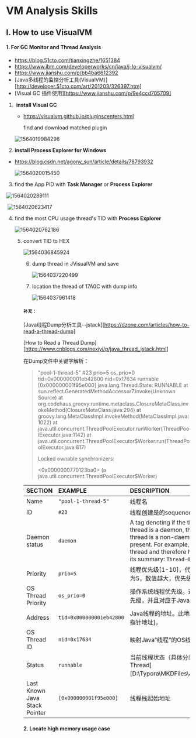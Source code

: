 # 						VM Analysis Skills

## Ⅰ. How to use VisualVM

#### 1. For GC Monitor and Thread Analysis 

- https://blog.51cto.com/tianxingzhe/1651384
- https://www.ibm.com/developerworks/cn/java/j-lo-visualvm/
- https://www.jianshu.com/p/bb4ba6612392
- [Java多线程的监控分析工具(VisualVM)][http://developer.51cto.com/art/201203/326397.htm]
- [Visual GC 插件使用][https://www.jianshu.com/p/9e4ccd705709]



1. ​    **install Visual GC**

   - https://visualvm.github.io/pluginscenters.html

      find and download matched plugin

   ![1564019984296](D:\Typora\MKDFiles\media\1564019984296.png)

   

2.  **install Process Explorer for Windows**

   - https://blog.csdn.net/agony_sun/article/details/78793932

     ![1564020015450](D:\Typora\MKDFiles\media\1564020015450.png)

     

3.  find the App PID with **Task Manager** or   **Process Explorer**

![1564020289111](D:\Typora\MKDFiles\media\1564020289111.png)

​					![1564020623417](D:\Typora\MKDFiles\media\1564020623417.png)



4. find the most CPU usage thread's TID with **Process Explorer**

   ![1564020762186](D:\Typora\MKDFiles\media\1564020762186.png)

   5. convert TID to HEX

      ![1564036845924](D:\Typora\MKDFiles\media\1564036845924.png)

      6. dump thread in JVisualVM  and save

         ![1564037220499](D:\Typora\MKDFiles\media\1564037220499.png)

      7. location the thread of 17A0C with dump info

         ![1564037961418](D:\Typora\MKDFiles\media\1564037961418.png)

      

      #### **`补充：`**

      [Java线程Dump分析工具--jstack][https://dzone.com/articles/how-to-read-a-thread-dump]
      
      [How to Read a Thread Dump][https://www.cnblogs.com/nexiyi/p/java_thread_jstack.html]
      
      在Dump文件中关键字解析：
      
      > "pool-1-thread-5" #23 prio=5 os_prio=0 tid=0x000000001eb42800 nid=0x17634 runnable [0x000000001f95e000]
      >    java.lang.Thread.State: RUNNABLE
      > 	at sun.reflect.GeneratedMethodAccessor7.invoke(Unknown Source)
      > 	at org.codehaus.groovy.runtime.metaclass.ClosureMetaClass.invokeMethod(ClosureMetaClass.java:294)
      > 	at groovy.lang.MetaClassImpl.invokeMethod(MetaClassImpl.java:1022)
      > 	at java.util.concurrent.ThreadPoolExecutor.runWorker(ThreadPoolExecutor.java:1142)
      > 	at java.util.concurrent.ThreadPoolExecutor$Worker.run(ThreadPoolExecutor.java:617)
      >
      >    Locked ownable synchronizers:
      >
      > <0x0000000770123ba0> (a java.util.concurrent.ThreadPoolExecutor$Worker)
      
      | SECTION                       | EXAMPLE                  | DESCRIPTION                                                  |
      | :---------------------------- | :----------------------- | :----------------------------------------------------------- |
      | Name                          | `"pool-1-thread-5"`      | 线程名                                                       |
      | ID                            | `#23`                    | 线程创建是的sequence ID                                      |
      | Daemon status                 | `daemon`                 | A tag denoting if the thread is a daemon thread. If the thread is a daemon, this tag will be present; if the thread is a non-daemon thread, no tag will be present. For example, `Thread-0` is not a daemon thread and therefore has no associated `daemon` tag in its summary: `Thread-0" #12 prio=5...`. |
      | Priority                      | `prio=5`                 | 线程优先级[1-10]，代表获得CPU使用权的概率，默认为5，数值越大，优先级越高 |
      | OS Thread Priority            | `os_prio=0`              | 操作系统线程优先级。这个优先级可以不同于Java线程优先级，并且对应于Java线程被调度的OS线程。 |
      | Address                       | `tid=0x000000001eb42800` | Java线程的地址。此地址表示[Java本地接口（JNI）的指针地址]。  |
      | OS Thread ID                  | `nid=0x17634`            | 映射Java“线程”的OS线程的唯一ID。                             |
      | Status                        | `runnable`               | 当前线程状态（具体分类可参考[Basic Knowledges of Thread][D:\Typora\MKDFiles\Java\Thread\ThreadBasic.md]） |
      | Last Known Java Stack Pointer | `[0x000000001f95e000]`   | 线程栈起始地址                                               |
      
      
      
      #### 2. Locate high memory usage case
      
      

